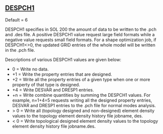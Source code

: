 ## [DESPCH1](https://nexus.hexagon.com/documentationcenter/bundle/MSC_Nastran_2022.4/page/Nastran_Combined_Book/qrg/parameters/TOC.DESPCH1.xhtml)

Default = 6

DESPCH1 specifies in SOL 200 the amount of data to be written to the .pch and .des file. A positive DESPCH1 value request large field formats while a negative value requests small field formats. For a shape optimization job, if DESPCH1<>0, the updated GRID entries of the whole model will be written in the .pch file.

Descriptions of various DESPCH1 values are given below:

* 0 = Write no data.
* +1 = Write the property entries that are designed.
* +2 = Write all the property entries of a given type when one or more property of that type is designed.
* +4 = Write DESVAR and DRESP1 entries.
* +n = Write combine quantities by summing the DESPCH1 values. For example, n=1+4=5 requests writing all the designed property entries, DESVAR and DRESP1 entries to the .pch file for normal modes analysis.
* \> 0 = Write all (topology designed and non-designed) element density values to the topology element density history file jobname, des.
* < 0 = Write topological designed element density values to the topology element density history file jobname.des.
